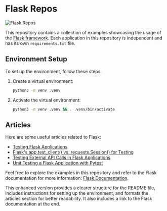 # Flask Repos

![Flask Repos](https://user-images.githubusercontent.com/1257048/204000578-b8185c2f-6df5-4f63-8f26-3265b3cf01a7.png)

This repository contains a collection of examples showcasing the usage of 
the [Flask framework](https://flask.palletsprojects.com/). Each application 
in this repository is independent and has its own `requirements.txt` file.

## Environment Setup

To set up the environment, follow these steps:

1. Create a virtual environment:

   ```bash
   python3 -m venv .venv
   ```

2. Activate the virtual environment:

    ```bash
    python3 -m venv .venv && . .venv/bin/activate
    ```

## Articles

Here are some useful articles related to Flask:

- [Testing Flask Applications](https://flask.palletsprojects.com/en/2.2.x/testing/)
- [Flask's app.test_client() vs. requests.Session() for Testing](https://stackoverflow.com/questions/52028124/why-use-flasks-app-test-client-over-requests-session-for-testing)
- [Testing External API Calls in Flask Applications](https://www.cosmicpython.com/blog/2020-01-25-testing_external_api_calls.html)
- [Unit Testing a Flask Application with Pytest](https://testdriven.io/blog/flask-pytest/)

Feel free to explore the examples in this repository and refer to the Flask 
documentation for more information: 
[Flask Documentation](https://flask.palletsprojects.com/en/2.3.x/). 

This enhanced version provides a clearer structure for the README file, 
includes instructions for setting up the environment, and formats the 
articles section for better readability. It also includes a link to the Flask 
documentation at the end.